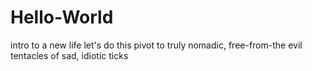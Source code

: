 # Hello-World
intro to a new life
let's do this pivot to truly nomadic, free-from-the evil tentacles of sad, idiotic ticks
